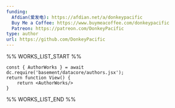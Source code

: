```yaml
---
funding:
  Afdian(爱发电): https://afdian.net/a/donkeypacific
  Buy Me a Coffee: https://www.buymeacoffee.com/donkeypacific
  Patreon: https://patreon.com/DonkeyPacific
type: author
url: https://github.com/DonkeyPacific
---
```



%% WORKS_LIST_START %%

```datacorejsx
const { AuthorWorks } = await dc.require('basement/datacore/authors.jsx');
return function View() {
    return <AuthorWorks/>
}
```
%% WORKS_LIST_END %%